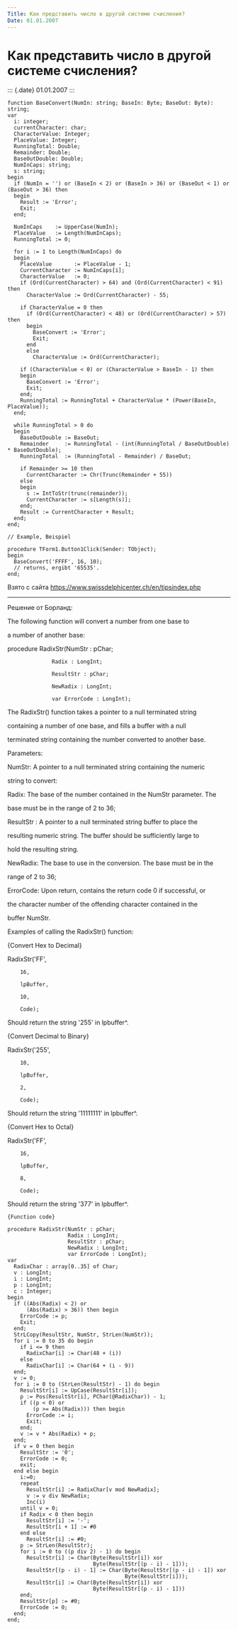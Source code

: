 ```yaml
---
Title: Как представить число в другой системе счисления?
Date: 01.01.2007
---
```



Как представить число в другой системе счисления?
=================================================

::: {.date}
01.01.2007
:::

    function BaseConvert(NumIn: string; BaseIn: Byte; BaseOut: Byte): string; 
    var 
      i: integer; 
      currentCharacter: char; 
      CharacterValue: Integer; 
      PlaceValue: Integer; 
      RunningTotal: Double; 
      Remainder: Double; 
      BaseOutDouble: Double; 
      NumInCaps: string; 
      s: string; 
    begin 
      if (NumIn = '') or (BaseIn < 2) or (BaseIn > 36) or (BaseOut < 1) or (BaseOut > 36) then 
      begin 
        Result := 'Error'; 
        Exit; 
      end; 
     
      NumInCaps    := UpperCase(NumIn); 
      PlaceValue   := Length(NumInCaps); 
      RunningTotal := 0; 
     
      for i := 1 to Length(NumInCaps) do 
      begin 
        PlaceValue       := PlaceValue - 1; 
        CurrentCharacter := NumInCaps[i]; 
        CharacterValue   := 0; 
        if (Ord(CurrentCharacter) > 64) and (Ord(CurrentCharacter) < 91) then 
          CharacterValue := Ord(CurrentCharacter) - 55; 
     
        if CharacterValue = 0 then 
          if (Ord(CurrentCharacter) < 48) or (Ord(CurrentCharacter) > 57) then 
          begin 
            BaseConvert := 'Error'; 
            Exit; 
          end  
          else 
            CharacterValue := Ord(CurrentCharacter); 
     
        if (CharacterValue < 0) or (CharacterValue > BaseIn - 1) then 
        begin 
          BaseConvert := 'Error'; 
          Exit; 
        end; 
        RunningTotal := RunningTotal + CharacterValue * (Power(BaseIn, PlaceValue)); 
      end; 
     
      while RunningTotal > 0 do  
      begin 
        BaseOutDouble := BaseOut; 
        Remainder     := RunningTotal - (int(RunningTotal / BaseOutDouble) * BaseOutDouble); 
        RunningTotal  := (RunningTotal - Remainder) / BaseOut; 
     
        if Remainder >= 10 then 
          CurrentCharacter := Chr(Trunc(Remainder + 55)) 
        else 
        begin 
          s := IntToStr(trunc(remainder)); 
          CurrentCharacter := s[Length(s)]; 
        end; 
        Result := CurrentCharacter + Result; 
      end; 
    end; 
     
    // Example, Beispiel 
     
    procedure TForm1.Button1Click(Sender: TObject); 
    begin 
      BaseConvert('FFFF', 16, 10); 
      // returns, ergibt '65535'. 
    end; 

Взято с сайта <https://www.swissdelphicenter.ch/en/tipsindex.php>

------------------------------------------------------------------------

Решение от Борланд:

The following function will convert a number from one base to

a number of another base:

procedure RadixStr(NumStr : pChar;

                  Radix : LongInt;

                  ResultStr : pChar;

                  NewRadix : LongInt;

                  var ErrorCode : LongInt);

The RadixStr() function takes a pointer to a null terminated string

containing a number of one base, and fills a buffer with a null

terminated string containing the number converted to another base.

Parameters:

NumStr: A pointer to a null terminated string containing the numeric

string to convert:

Radix: The base of the number contained in the NumStr parameter. The

base must be in the range of 2 to 36;

ResultStr : A pointer to a null terminated string buffer to place the

resulting numeric string. The buffer should be sufficiently large to

hold the resulting string.

NewRadix: The base to use in the conversion. The base must be in the

range of 2 to 36;

ErrorCode: Upon return, contains  the return code 0 if successful, or

the character number of the offending character contained in the

buffer NumStr.

Examples of calling the RadixStr() function:

{Convert Hex to Decimal}

RadixStr(\'FF\',

        16,

        lpBuffer,

        10,

        Code);

Should return the string \'255\' in lpbuffer^.

{Convert Decimal to Binary}

RadixStr(\'255\',

        10,

        lpBuffer,

        2,

        Code);

Should return the string \'11111111\' in lpbuffer^.

{Convert Hex to Octal}

RadixStr(\'FF\',

        16,

        lpBuffer,

        8,

        Code);

Should return the string \'377\' in lpbuffer^.

    {Function code}
     
    procedure RadixStr(NumStr : pChar;
                       Radix : LongInt;
                       ResultStr : pChar;
                       NewRadix : LongInt;
                       var ErrorCode : LongInt);
    var
      RadixChar : array[0..35] of Char;
      v : LongInt;
      i : LongInt;
      p : LongInt;
      c : Integer;
    begin
      if ((Abs(Radix) < 2) or
          (Abs(Radix) > 36)) then begin
        ErrorCode := p;
        Exit;
      end;
      StrLCopy(ResultStr, NumStr, StrLen(NumStr));
      for i := 0 to 35 do begin
        if i <= 9 then
          RadixChar[i] := Char(48 + (i))
        else
          RadixChar[i] := Char(64 + (i - 9))
      end;
      v := 0;
      for i := 0 to (StrLen(ResultStr) - 1) do begin
        ResultStr[i] := UpCase(ResultStr[i]);
        p := Pos(ResultStr[i], PChar(@RadixChar)) - 1;
        if ((p < 0) or
            (p >= Abs(Radix))) then begin
          ErrorCode := i;
          Exit;
        end;
        v := v * Abs(Radix) + p;
      end;
      if v = 0 then begin
        ResultStr := '0';
        ErrorCode := 0;
        exit;
      end else begin
        i:=0;
        repeat
          ResultStr[i] := RadixChar[v mod NewRadix];
          v := v div NewRadix;
          Inc(i)
        until v = 0;
        if Radix < 0 then begin
          ResultStr[i] := '-';
          ResultStr[i + 1] := #0
        end else
          ResultStr[i] := #0;
        p := StrLen(ResultStr);
        for i := 0 to ((p div 2) - 1) do begin
          ResultStr[i] := Char(Byte(ResultStr[i]) xor
                               Byte(ResultStr[(p - i) - 1]));
          ResultStr[(p - i) - 1] := Char(Byte(ResultStr[(p - i) - 1]) xor
                                         Byte(ResultStr[i]));
          ResultStr[i] := Char(Byte(ResultStr[i]) xor
                               Byte(ResultStr[(p - i) - 1]))
        end;
        ResultStr[p] := #0;
        ErrorCode := 0;
      end;
    end;
